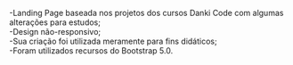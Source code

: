 -Landing Page baseada nos projetos dos cursos Danki Code com algumas alterações para estudos; <br>
-Design não-responsivo;<br>
-Sua criação foi utilizada meramente para fins didáticos;<br>
-Foram utilizados recursos do Bootstrap 5.0.
